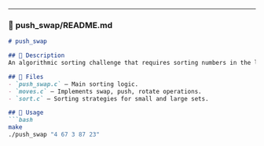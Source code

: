 
---

### 📜 **push_swap/README.md**  
```markdown
# push_swap

## 🔹 Description
An algorithmic sorting challenge that requires sorting numbers in the least amount of moves using two stacks and a limited set of operations.

## 📂 Files
- `push_swap.c` – Main sorting logic.
- `moves.c` – Implements swap, push, rotate operations.
- `sort.c` – Sorting strategies for small and large sets.

## 🚀 Usage
```bash
make
./push_swap "4 67 3 87 23"
